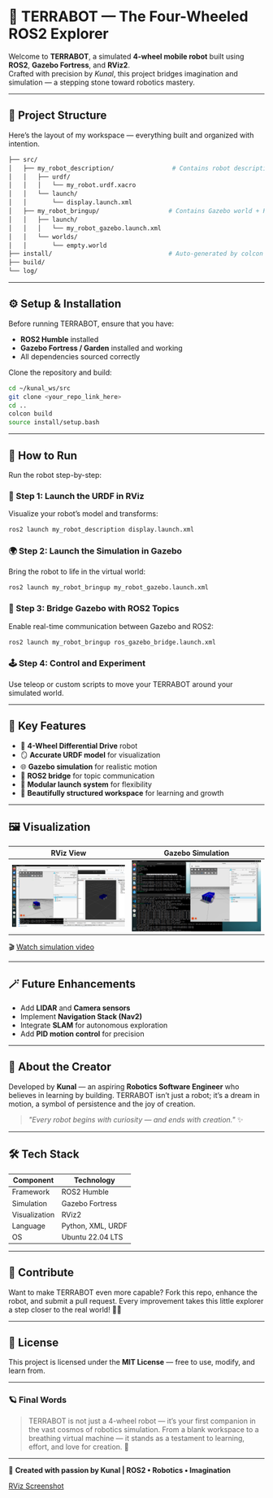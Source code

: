 # 🤖 TERRABOT — The Four-Wheeled ROS2 Explorer

Welcome to **TERRABOT**, a simulated **4-wheel mobile robot** built using **ROS2**, **Gazebo Fortress**, and **RViz2**.  
Crafted with precision by *Kunal*, this project bridges imagination and simulation — a stepping stone toward robotics mastery.

---

## 🧩 Project Structure

Here’s the layout of my workspace — everything built and organized with intention.

```bash
├── src/
│   ├── my_robot_description/                # Contains robot description (URDF + RViz launch)
│   │   ├── urdf/
│   │   │   └── my_robot.urdf.xacro
│   │   └── launch/
│   │       └── display.launch.xml
│   ├── my_robot_bringup/                   # Contains Gazebo world + ROS-Gazebo bridge
│   │   ├── launch/
│   │   │   └── my_robot_gazebo.launch.xml
│   │   └── worlds/
│   │       └── empty.world
├── install/                                # Auto-generated by colcon build
├── build/
└── log/


````

---

## ⚙️ Setup & Installation

Before running TERRABOT, ensure that you have:
- **ROS2 Humble** installed  
- **Gazebo Fortress / Garden** installed and working  
- All dependencies sourced correctly  

Clone the repository and build:

```bash
cd ~/kunal_ws/src
git clone <your_repo_link_here>
cd ..
colcon build
source install/setup.bash
````

---

## 🚀 How to Run

Run the robot step-by-step:

### 🧩 Step 1: Launch the URDF in RViz

Visualize your robot’s model and transforms:

```bash
ros2 launch my_robot_description display.launch.xml
```

### 🌍 Step 2: Launch the Simulation in Gazebo

Bring the robot to life in the virtual world:

```bash
ros2 launch my_robot_bringup my_robot_gazebo.launch.xml
```

### 🔗 Step 3: Bridge Gazebo with ROS2 Topics

Enable real-time communication between Gazebo and ROS2:

```bash
ros2 launch my_robot_bringup ros_gazebo_bridge.launch.xml
```

### 🕹️ Step 4: Control and Experiment

Use teleop or custom scripts to move your TERRABOT around your simulated world.

---

## 🧠 Key Features

* 🦾 **4-Wheel Differential Drive** robot
* 🪞 **Accurate URDF model** for visualization
* 🌐 **Gazebo simulation** for realistic motion
* 🔁 **ROS2 bridge** for topic communication
* 🧩 **Modular launch system** for flexibility
* 🎨 **Beautifully structured workspace** for learning and growth

---

## 🖼️ Visualization

| RViz View                                | Gazebo Simulation                            |
| ---------------------------------------- | -------------------------------------------- |
| ![RViz Screenshot](Photos/RVIZ.png) | ![Gazebo Screenshot](Photos/GAZEBO.png) |

🎬 [Watch simulation video](Photos/SIMULATION.webm)


---

## 🪄 Future Enhancements

* Add **LIDAR** and **Camera sensors**
* Implement **Navigation Stack (Nav2)**
* Integrate **SLAM** for autonomous exploration
* Add **PID motion control** for precision

---

## 💬 About the Creator

Developed by **Kunal** — an aspiring **Robotics Software Engineer** who believes in learning by building.
TERRABOT isn’t just a robot; it’s a dream in motion, a symbol of persistence and the joy of creation.

> *"Every robot begins with curiosity — and ends with creation."* ✨

---

## 🛠️ Tech Stack

| Component     | Technology        |
| ------------- | ----------------- |
| Framework     | ROS2 Humble       |
| Simulation    | Gazebo Fortress   |
| Visualization | RViz2             |
| Language      | Python, XML, URDF |
| OS            | Ubuntu 22.04 LTS  |

---

## 🌟 Contribute

Want to make TERRABOT even more capable?
Fork this repo, enhance the robot, and submit a pull request.
Every improvement takes this little explorer a step closer to the real world! 🚗💨

---

## 🧾 License

This project is licensed under the **MIT License** — free to use, modify, and learn from.

---

### 🪐 Final Words

> TERRABOT is not just a 4-wheel robot — it’s your first companion in the vast cosmos of robotics simulation.
> From a blank workspace to a breathing virtual machine — it stands as a testament to learning, effort, and love for creation. 💖

---

🌟 **Created with passion by Kunal | ROS2 • Robotics • Imagination**


[RViz Screenshot](Photos/RVIZ.png)
```
